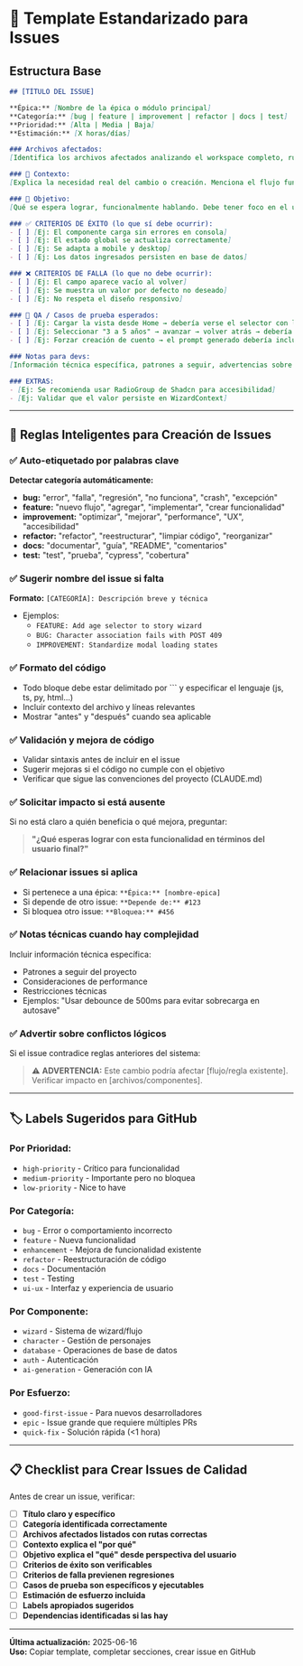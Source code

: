 # 📄 Template Estandarizado para Issues

## Estructura Base

```markdown
## [TÍTULO DEL ISSUE]

**Épica:** [Nombre de la épica o módulo principal]  
**Categoría:** [bug | feature | improvement | refactor | docs | test]  
**Prioridad:** [Alta | Media | Baja]  
**Estimación:** [X horas/días]  

### Archivos afectados:
[Identifica los archivos afectados analizando el workspace completo, rutas absolutas o relativas dentro del repo. En caso que se deban generar archivos indica '(nuevo)'. Prioriza el código actual sobre archivos inventados.]

### 🧠 Contexto:
[Explica la necesidad real del cambio o creación. Menciona el flujo funcional al que pertenece]

### 📐 Objetivo:
[Qué se espera lograr, funcionalmente hablando. Debe tener foco en el usuario final]

### ✅ CRITERIOS DE ÉXITO (lo que sí debe ocurrir):
- [ ] [Ej: El componente carga sin errores en consola]
- [ ] [Ej: El estado global se actualiza correctamente]
- [ ] [Ej: Se adapta a mobile y desktop]
- [ ] [Ej: Los datos ingresados persisten en base de datos]

### ❌ CRITERIOS DE FALLA (lo que no debe ocurrir):
- [ ] [Ej: El campo aparece vacío al volver]
- [ ] [Ej: Se muestra un valor por defecto no deseado]
- [ ] [Ej: No respeta el diseño responsivo]

### 🧪 QA / Casos de prueba esperados:
- [ ] [Ej: Cargar la vista desde Home → debería verse el selector con los tres rangos]
- [ ] [Ej: Seleccionar "3 a 5 años" → avanzar → volver atrás → debería persistir]
- [ ] [Ej: Forzar creación de cuento → el prompt generado debería incluir target_edad]

### Notas para devs:
[Información técnica específica, patrones a seguir, advertencias sobre conflictos]

### EXTRAS:
- [Ej: Se recomienda usar RadioGroup de Shadcn para accesibilidad]
- [Ej: Validar que el valor persiste en WizardContext]
```

---

## 🧠 Reglas Inteligentes para Creación de Issues

### ✅ **Auto-etiquetado por palabras clave**
**Detectar categoría automáticamente:**
- **bug:** "error", "falla", "regresión", "no funciona", "crash", "excepción"
- **feature:** "nuevo flujo", "agregar", "implementar", "crear funcionalidad"
- **improvement:** "optimizar", "mejorar", "performance", "UX", "accesibilidad"
- **refactor:** "refactor", "reestructurar", "limpiar código", "reorganizar"
- **docs:** "documentar", "guía", "README", "comentarios"
- **test:** "test", "prueba", "cypress", "cobertura"

### ✅ **Sugerir nombre del issue si falta**
**Formato:** `[CATEGORÍA]: Descripción breve y técnica`
- Ejemplos:
  - `FEATURE: Add age selector to story wizard`
  - `BUG: Character association fails with POST 409`
  - `IMPROVEMENT: Standardize modal loading states`

### ✅ **Formato del código**
- Todo bloque debe estar delimitado por ``` y especificar el lenguaje (js, ts, py, html…)
- Incluir contexto del archivo y líneas relevantes
- Mostrar "antes" y "después" cuando sea aplicable

### ✅ **Validación y mejora de código**
- Validar sintaxis antes de incluir en el issue
- Sugerir mejoras si el código no cumple con el objetivo
- Verificar que sigue las convenciones del proyecto (CLAUDE.md)

### ✅ **Solicitar impacto si está ausente**
Si no está claro a quién beneficia o qué mejora, preguntar:
> **"¿Qué esperas lograr con esta funcionalidad en términos del usuario final?"**

### ✅ **Relacionar issues si aplica**
- Si pertenece a una épica: `**Épica:** [nombre-epica]`
- Si depende de otro issue: `**Depende de:** #123`
- Si bloquea otro issue: `**Bloquea:** #456`

### ✅ **Notas técnicas cuando hay complejidad**
Incluir información técnica específica:
- Patrones a seguir del proyecto
- Consideraciones de performance
- Restricciones técnicas
- Ejemplos: "Usar debounce de 500ms para evitar sobrecarga en autosave"

### ✅ **Advertir sobre conflictos lógicos**
Si el issue contradice reglas anteriores del sistema:
> ⚠️ **ADVERTENCIA:** Este cambio podría afectar [flujo/regla existente]. Verificar impacto en [archivos/componentes].

---

## 🏷️ Labels Sugeridos para GitHub

### Por Prioridad:
- `high-priority` - Crítico para funcionalidad
- `medium-priority` - Importante pero no bloquea
- `low-priority` - Nice to have

### Por Categoría:
- `bug` - Error o comportamiento incorrecto
- `feature` - Nueva funcionalidad
- `enhancement` - Mejora de funcionalidad existente
- `refactor` - Reestructuración de código
- `docs` - Documentación
- `test` - Testing
- `ui-ux` - Interfaz y experiencia de usuario

### Por Componente:
- `wizard` - Sistema de wizard/flujo
- `character` - Gestión de personajes
- `database` - Operaciones de base de datos
- `auth` - Autenticación
- `ai-generation` - Generación con IA

### Por Esfuerzo:
- `good-first-issue` - Para nuevos desarrolladores
- `epic` - Issue grande que requiere múltiples PRs
- `quick-fix` - Solución rápida (<1 hora)

---

## 📋 Checklist para Crear Issues de Calidad

Antes de crear un issue, verificar:

- [ ] **Título claro y específico**
- [ ] **Categoría identificada correctamente**
- [ ] **Archivos afectados listados con rutas correctas**
- [ ] **Contexto explica el "por qué"**
- [ ] **Objetivo explica el "qué" desde perspectiva del usuario**
- [ ] **Criterios de éxito son verificables**
- [ ] **Criterios de falla previenen regresiones**
- [ ] **Casos de prueba son específicos y ejecutables**
- [ ] **Estimación de esfuerzo incluida**
- [ ] **Labels apropiados sugeridos**
- [ ] **Dependencias identificadas si las hay**

---

**Última actualización:** 2025-06-16  
**Uso:** Copiar template, completar secciones, crear issue en GitHub